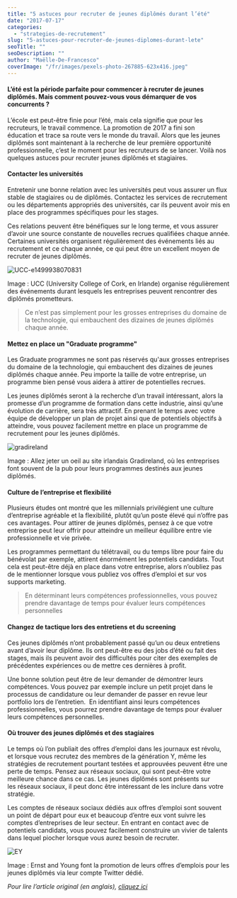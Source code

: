 ```yaml
---
title: "5 astuces pour recruter de jeunes diplômés durant l’été"
date: "2017-07-17"
categories:
  - "strategies-de-recrutement"
slug: "5-astuces-pour-recruter-de-jeunes-diplomes-durant-lete"
seoTitle: ""
seoDescription: ""
author: "Maëlle-De-Francesco"
coverImage: "/fr/images/pexels-photo-267885-623x416.jpeg"
---
```


#### L’été est la période parfaite pour commencer à recruter de jeunes diplômés. Mais comment pouvez-vous vous démarquer de vos concurrents ?

L’école est peut-être finie pour l’été, mais cela signifie que pour les recruteurs, le travail commence. La promotion de 2017 a fini son éducation et trace sa route vers le monde du travail. Alors que les jeunes diplômés sont maintenant à la recherche de leur première opportunité professionnelle, c’est le moment pour les recruteurs de se lancer. Voilà nos quelques astuces pour recruter jeunes diplômés et stagiaires.

#### **Contacter les universités**

Entretenir une bonne relation avec les universités peut vous assurer un flux stable de stagiaires ou de diplômés. Contactez les services de recrutement ou les départements appropriés des universités, car ils peuvent avoir mis en place des programmes spécifiques pour les stages.

Ces relations peuvent être bénéfiques sur le long terme, et vous assurer d’avoir une source constante de nouvelles recrues qualifiées chaque année. Certaines universités organisent régulièrement des événements liés au recrutement et ce chaque année, ce qui peut être un excellent moyen de recruter de jeunes diplômés.

![UCC-e1499938070831](/fr/images/UCC-e1499938070831.jpg)

Image : UCC (University College of Cork, en Irlande) organise régulièrement des événements durant lesquels les entreprises peuvent rencontrer des diplômés prometteurs.

> Ce n’est pas simplement pour les grosses entreprises du domaine de la technologie, qui embauchent des dizaines de jeunes diplômés chaque année.

#### **Mettez en place un "Graduate programme"**

Les Graduate programmes ne sont pas réservés qu'aux grosses entreprises du domaine de la technologie, qui embauchent des dizaines de jeunes diplômés chaque année. Peu importe la taille de votre entreprise, un programme bien pensé vous aidera à attirer de potentielles recrues.

Les jeunes diplômés seront à la recherche d’un travail intéressant, alors la promesse d’un programme de formation dans cette industrie, ainsi qu’une évolution de carrière, sera très attractif. En prenant le temps avec votre équipe de développer un plan de projet ainsi que de potentiels objectifs à atteindre, vous pouvez facilement mettre en place un programme de recrutement pour les jeunes diplômés.

![gradireland](/fr/images/gradireland.jpg)

Image : Allez jeter un oeil au site irlandais Gradireland, où les entreprises font souvent de la pub pour leurs programmes destinés aux jeunes diplômés.

#### **Culture de l’entreprise et flexibilité**

Plusieurs études ont montré que les millennials privilégient une culture d’entreprise agréable et la flexibilité, plutôt qu’un poste élevé qui n’offre pas ces avantages. Pour attirer de jeunes diplômés, pensez à ce que votre entreprise peut leur offrir pour atteindre un meilleur équilibre entre vie professionnelle et vie privée.

Les programmes permettant du télétravail, ou du temps libre pour faire du bénévolat par exemple, attirent énormément les potentiels candidats. Tout cela est peut-être déjà en place dans votre entreprise, alors n’oubliez pas de le mentionner lorsque vous publiez vos offres d’emploi et sur vos supports marketing.

> En déterminant leurs compétences professionnelles, vous pouvez prendre davantage de temps pour évaluer leurs compétences personnelles

#### **Changez de tactique lors des entretiens et du screening**

Ces jeunes diplômés n’ont probablement passé qu’un ou deux entretiens avant d’avoir leur diplôme. Ils ont peut-être eu des jobs d’été ou fait des stages, mais ils peuvent avoir des difficultés pour citer des exemples de précédentes expériences ou de mettre ces dernières à profit.

Une bonne solution peut être de leur demander de démontrer leurs compétences. Vous pouvez par exemple inclure un petit projet dans le processus de candidature ou leur demander de passer en revue leur portfolio lors de l’entretien.  En identifiant ainsi leurs compétences professionnelles, vous pourrez prendre davantage de temps pour évaluer leurs compétences personnelles.

#### **Où trouver des jeunes diplômés et des stagiaires**

Le temps où l’on publiait des offres d’emploi dans les journaux est révolu, et lorsque vous recrutez des membres de la génération Y, même les stratégies de recrutement pourtant testées et approuvées peuvent être une perte de temps. Pensez aux réseaux sociaux, qui sont peut-être votre meilleure chance dans ce cas. Les jeunes diplômés sont présents sur les réseaux sociaux, il peut donc être intéressant de les inclure dans votre stratégie.

Les comptes de réseaux sociaux dédiés aux offres d’emploi sont souvent un point de départ pour eux et beaucoup d’entre eux vont suivre les comptes d’entreprises de leur secteur. En entrant en contact avec de potentiels candidats, vous pouvez facilement construire un vivier de talents dans lequel piocher lorsque vous aurez besoin de recruter.

![EY](/fr/images/EY.jpg)

Image : Ernst and Young font la promotion de leurs offres d’emplois pour les jeunes diplômés via leur compte Twitter dédié.

_Pour lire l’article original (en anglais), [cliquez ici](https://hirehive.com/blog/5-tips-for-recruiting-graduates-during-the-summer-season/)_
